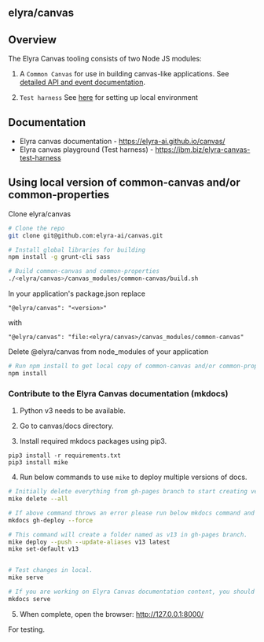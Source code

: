 <!--
{% comment %}
Copyright 2017-2023 Elyra Authors

Licensed under the Apache License, Version 2.0 (the "License");
you may not use this file except in compliance with the License.
You may obtain a copy of the License at

http://www.apache.org/licenses/LICENSE-2.0

Unless required by applicable law or agreed to in writing, software
distributed under the License is distributed on an "AS IS" BASIS,
WITHOUT WARRANTIES OR CONDITIONS OF ANY KIND, either express or implied.
See the License for the specific language governing permissions and
limitations under the License.
{% endcomment %}
-->

## elyra/canvas

## Overview
The Elyra Canvas tooling consists of two Node JS modules:

1) A `Common Canvas` for use in building canvas-like applications. See [detailed API and event documentation](https://github.com/elyra-ai/canvas/tree/main/canvas_modules/common-canvas).

2) `Test harness`
See [here](https://github.com/elyra-ai/canvas/tree/main/canvas_modules/harness) for setting up local environment

## Documentation
* Elyra canvas documentation - https://elyra-ai.github.io/canvas/
* Elyra canvas playground (Test harness) - https://ibm.biz/elyra-canvas-test-harness

## Using local version of common-canvas and/or common-properties
Clone elyra/canvas
```sh
# Clone the repo
git clone git@github.com:elyra-ai/canvas.git

# Install global libraries for building
npm install -g grunt-cli sass

# Build common-canvas and common-properties
./<elyra/canvas>/canvas_modules/common-canvas/build.sh
```
In your application's package.json replace
```
"@elyra/canvas": "<version>"
```
with
```
"@elyra/canvas": "file:<elyra/canvas>/canvas_modules/common-canvas"
```

Delete @elyra/canvas from node_modules of your application

```sh
# Run npm install to get local copy of common-canvas and/or common-properties
npm install
```

### Contribute to the Elyra Canvas documentation (mkdocs)
1. Python v3 needs to be available.

2. Go to canvas/docs directory.

3. Install required mkdocs packages using pip3.
```
pip3 install -r requirements.txt
pip3 install mike
```

4. Run below commands to use `mike` to deploy multiple versions of docs.
```sh
# Initially delete everything from gh-pages branch to start creating version folders.
mike delete --all 

# If above command throws an error please run below mkdocs command and then run mike deploy
mkdocs gh-deploy --force

# This command will create a folder named as v13 in gh-pages branch.
mike deploy --push --update-aliases v13 latest
mike set-default v13


# Test changes in local.
mike serve

# If you are working on Elyra Canvas documentation content, you should run the following command, instead of the mike serve command, to see your changes immediately reflected in the browser.
mkdocs serve
```

5. When complete, open the browser: http://127.0.0.1:8000/

For testing.
